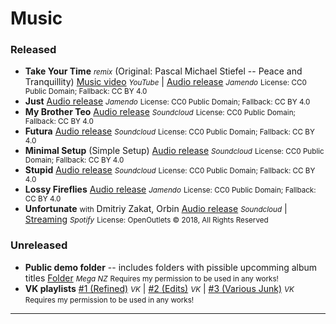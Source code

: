 # Music
### Released
- **Take Your Time** <small>*remix*</small> (Original: Pascal Michael Stiefel -- Peace and Tranquillity)
[Music video](http://https://www.youtube.com/watch?v=aEy2o1jxk_I) <small>*YouTube*</small> | [Audio release](https://www.jamendo.com/track/1629201/patch-plot-take-your-time-peace-and-tranquility-remixed) <small>*Jamendo*</small>
<small>License: CC0 Public Domain; Fallback: CC BY 4.0</small>
- **Just**
[Audio release](https://www.jamendo.com/track/1621703/patch-plot-just) <small>*Jamendo*</small>
<small>License: CC0 Public Domain; Fallback: CC BY 4.0</small>
- **My Brother Teo**
[Audio release](https://soundcloud.com/keycattie/effffff4) <small>*Soundcloud*</small>
<small>License: CC0 Public Domain; Fallback: CC BY 4.0</small>
- **Futura**
[Audio release](https://soundcloud.com/keycattie/patch-plot-futura) <small>*Soundcloud*</small>
<small>License: CC0 Public Domain; Fallback: CC BY 4.0</small>
- **Minimal Setup** (Simple Setup)
[Audio release](https://soundcloud.com/keycattie/patch-plot-minimal-setup) <small>*Soundcloud*</small>
<small>License: CC0 Public Domain; Fallback: CC BY 4.0</small>
- **Stupid**
[Audio release](https://soundcloud.com/keycattie/stupid) <small>*Soundcloud*</small>
<small>License: CC0 Public Domain; Fallback: CC BY 4.0</small>
- **Lossy Fireflies**
[Audio release](https://www.jamendo.com/track/1646853/patch-plot-lossy-fireflies) <small>*Jamendo*</small>
<small>License: CC0 Public Domain; Fallback: CC BY 4.0</small>
- **Unfortunate** <small>with</small> Dmitriy Zakat, Orbin
[Audio release](https://soundcloud.com/openoutlets/dmitriy-zakat-x-john-loeen-x) <small>*Soundcloud*</small> | [Streaming](https://open.spotify.com/track/2o2dC4BdDuegK3H9RdPv33?si=AxESxet2RsSO8Gkww12pYw) <small>*Spotify*</small>
<small>License: OpenOutlets &copy; 2018, All Rights Reserved</small>

### Unreleased
- **Public demo folder** -- includes folders with pissible upcomming album titles
[Folder](https://mega.nz/folder/ng5R1KBB#QTdM8PfNLq7wujo2G7cHUg) <small>*Mega NZ*</small>
<small>Requires my permission to be used in any works!</small>
- **VK playlists**
[#1 (Refined)](https://vk.com/music/playlist/211522269_168_41d817094e442d56e7) <small>*VK*</small> | [#2 (Edits)](https://vk.com/music/playlist/211522269_163_a6172d38e49bea71a2) <small>*VK*</small> | [#3 (Various Junk)](https://vk.com/music/playlist/211522269_75_542f6197e2c60ecb16) <small>*VK*</small>
<small>Requires my permission to be used in any works!</small>

***

